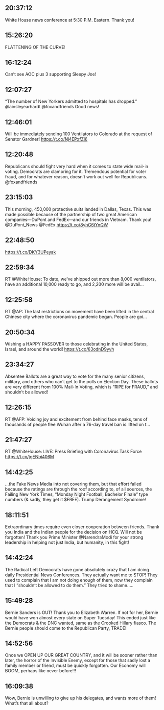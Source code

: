 ## 20:37:12
White House news conference at 5:30 P.M. Eastern. Thank you!
## 15:26:20
FLATTENING OF THE CURVE!
## 16:12:24
Can’t see AOC plus 3 supporting Sleepy Joe!
## 12:07:27
“The number of New Yorkers admitted to hospitals has dropped.” @ainsleyearhardt @foxandfriends  Good news!
## 12:46:01
Will be immediately sending 100 Ventilators to Colorado at the request of Senator Gardner! https://t.co/Nj4EPxfZl6
## 12:20:48
Republicans should fight very hard when it comes to state wide mail-in voting. Democrats are clamoring for it. Tremendous potential for voter fraud, and for whatever reason,  doesn’t work out well for Republicans. @foxandfriends
## 23:15:03
This morning, 450,000 protective suits landed in Dallas, Texas. This was made possible because of the partnership of two great American companies—DuPont and FedEx—and our friends in Vietnam. Thank you! @DuPont_News @FedEx https://t.co/8yhG6tYnQW
## 22:48:50
https://t.co/DKY3UPeyak
## 22:59:34
RT @WhiteHouse: To date, we've shipped out more than 8,000 ventilators, have an additional 10,000 ready to go, and 2,200 more will be avail…
## 12:25:58
RT @AP: The last restrictions on movement have been lifted in the central Chinese city where the coronavirus pandemic began. People are goi…
## 20:50:34
Wishing a HAPPY PASSOVER to those celebrating in the United States, Israel, and around the world! https://t.co/83odnD9yvh
## 23:34:27
Absentee Ballots are a great way to vote for the many senior citizens, military, and others who can’t get to the polls on Election Day. These ballots are very different from 100% Mail-In Voting, which is “RIPE for FRAUD,” and shouldn’t be allowed!
## 12:26:15
RT @AFP: Voicing joy and excitement from behind face masks, tens of thousands of people flee Wuhan after a 76-day travel ban is lifted on t…
## 21:47:27
RT @WhiteHouse: LIVE: Press Briefing with Coronavirus Task Force https://t.co/jgENbi406M
## 14:42:25
...the Fake News Media into not covering them, but that effort failed because the ratings are through the roof according to, of all sources, the Failing New York Times, “Monday Night Football, Bachelor Finale” type numbers (&amp; sadly, they get it $FREE). Trump Derangement Syndrome!
## 18:11:51
Extraordinary times require even closer cooperation between friends. Thank you India and the Indian people for the decision on HCQ. Will not be forgotten! Thank you Prime Minister @NarendraModi for your strong leadership in helping not just India, but humanity, in this fight!
## 14:42:24
The Radical Left Democrats have gone absolutely crazy that I am doing daily Presidential News Conferences. They actually want me to STOP! They used to complain that I am not doing enough of them, now they complain that I “shouldn’t be allowed to do them.” They tried to shame.....
## 15:49:28
Bernie Sanders is OUT! Thank you to Elizabeth Warren. If not for her, Bernie would have won almost every state on Super Tuesday! This ended just like the Democrats &amp; the DNC wanted, same as the Crooked Hillary fiasco. The Bernie people should come to the Republican Party, TRADE!
## 14:52:56
Once we OPEN UP OUR GREAT COUNTRY, and it will be sooner rather than later, the horror of the Invisible Enemy, except for those that sadly lost a family member or friend, must be quickly forgotten. Our Economy will BOOM, perhaps like never before!!!
## 16:09:38
Wow, Bernie is unwilling to give up his delegates, and wants more of them! What’s that all about?
